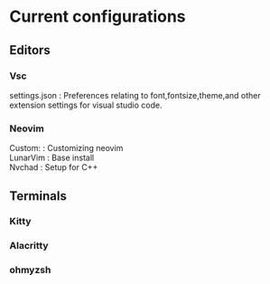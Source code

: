 # Current configurations

## Editors

### Vsc
settings.json : Preferences relating to font,fontsize,theme,and other extension settings for visual studio code.  

### Neovim  
Custom: : Customizing neovim  
LunarVim : Base install  
Nvchad : Setup for C++

## Terminals
### Kitty


### Alacritty

### ohmyzsh



